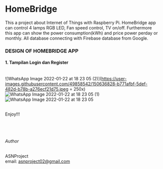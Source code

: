 # HomeBridge

This a project about Internet of Things with Raspberry Pi. HomeBridge app can control 4 lamps RGB LED, Fan speed control, TV on/off. Furthermore this app can show the power consumption(kWh) and price power perday or monthly. All database connecting with Firebase database from Google.<br/>
### DESIGN OF HOMEBRIDGE APP<br/>
#### 1. Tampilan Login dan Register<br/><br/>
![WhatsApp Image 2022-01-22 at 18 23 05 (2)](https://user-images.githubusercontent.com/49858542/150636828-b771afbf-5def-482d-b78b-a276ecf21d75.jpeg = 250x)
![WhatsApp Image 2022-01-22 at 18 23 05 (1)](https://user-images.githubusercontent.com/49858542/150636830-ad121dcf-671f-4f8e-a86d-3c2305602125.jpeg)
![WhatsApp Image 2022-01-22 at 18 23 05](https://user-images.githubusercontent.com/49858542/150636834-b37632b5-a3af-40f8-ae13-e14f24b9d65a.jpeg)

<br />
Enjoy!!!
<br />
<br />
<br />
<br />

###### Author

ASNProject<br />
email: asnproject02@gmail.com
